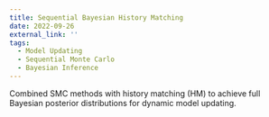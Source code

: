 ```yaml
---
title: Sequential Bayesian History Matching
date: 2022-09-26
external_link: ''
tags:
  - Model Updating
  - Sequential Monte Carlo
  - Bayesian Inference
---
```

Combined SMC methods with history matching (HM) to achieve full Bayesian posterior distributions for dynamic model updating.

<!--more-->
